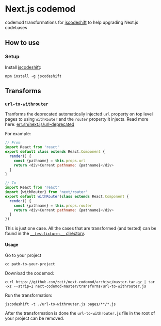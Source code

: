 # Next.js codemod

codemod transformations for [jscodeshift](https://github.com/facebook/jscodeshift) to help upgrading Next.js codebases

## How to use

### Setup

Install [jscodeshift](https://github.com/facebook/jscodeshift):

```
npm install -g jscodeshift
```

## Transforms

### `url-to-withrouter`

Tranforms the deprecated automatically injected `url` property on top level pages to using `withRouter` and the `router` property it injects. Read more here: [err.sh/next.js/url-deprecated](https://err.sh/next.js/url-deprecated)

For example:

```js
// From
import React from 'react'
export default class extends React.Component {
  render() {
    const {pathname} = this.props.url
    return <div>Current pathname: {pathname}</div>
  }
}
```

```js
// To
import React from 'react'
import {withRouter} from 'next/router'
export default withRouter(class extends React.Component {
  render() {
    const {pathname} = this.props.router
    return <div>Current pathname: {pathname}</div>
  }
})
```

This is just one case. All the cases that are transformed (and tested) can be found in the [`__testfixtures__` directory](./transforms/__testfixtures__/url-to-withrouter).

#### Usage

Go to your project

```
cd path-to-your-project
```

Download the codemod:

```
curl https://github.com/zeit/next-codemod/archive/master.tar.gz | tar -xz --strip=2 next-codemod-master/transforms/url-to-withrouter.js
```

Run the transformation:

```
jscodeshift -t ./url-to-withrouter.js pages/**/*.js
```

After the transformation is done the `url-to-withrouter.js` file in the root of your project can be removed.
